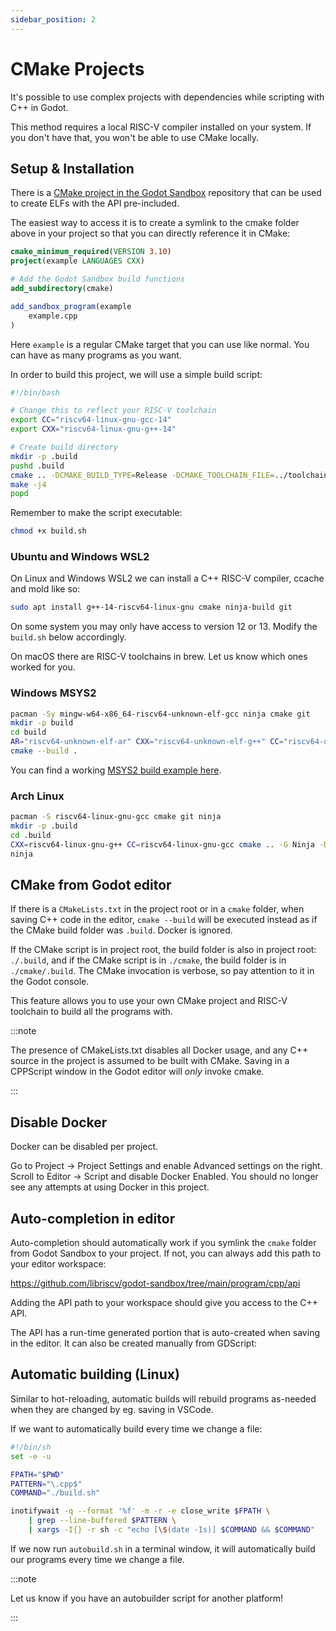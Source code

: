```yaml
---
sidebar_position: 2
---
```


# CMake Projects

It's possible to use complex projects with dependencies while scripting with C++ in Godot.

This method requires a local RISC-V compiler installed on your system. If you don't have that, you won't be able to use CMake locally.

## Setup & Installation

There is a [CMake project in the Godot Sandbox](https://github.com/libriscv/godot-sandbox/tree/main/program/cpp/cmake) repository that can be used to create ELFs with the API pre-included.

The easiest way to access it is to create a symlink to the cmake folder above in your project so that you can directly reference it in CMake:

```cmake
cmake_minimum_required(VERSION 3.10)
project(example LANGUAGES CXX)

# Add the Godot Sandbox build functions
add_subdirectory(cmake)

add_sandbox_program(example
    example.cpp
)
```

Here `example` is a regular CMake target that you can use like normal. You can have as many programs as you want.

In order to build this project, we will use a simple build script:

```sh
#!/bin/bash

# Change this to reflect your RISC-V toolchain
export CC="riscv64-linux-gnu-gcc-14"
export CXX="riscv64-linux-gnu-g++-14"

# Create build directory
mkdir -p .build
pushd .build
cmake .. -DCMAKE_BUILD_TYPE=Release -DCMAKE_TOOLCHAIN_FILE=../toolchain.cmake
make -j4
popd
```

Remember to make the script executable:

```sh
chmod +x build.sh
```

### Ubuntu and Windows WSL2

On Linux and Windows WSL2 we can install a C++ RISC-V compiler, ccache and mold like so:

```sh
sudo apt install g++-14-riscv64-linux-gnu cmake ninja-build git
```

On some system you may only have access to version 12 or 13. Modify the `build.sh` below accordingly.

On macOS there are RISC-V toolchains in brew. Let us know which ones worked for you.


### Windows MSYS2

```sh
pacman -Sy mingw-w64-x86_64-riscv64-unknown-elf-gcc ninja cmake git
mkdir -p build
cd build
AR="riscv64-unknown-elf-ar" CXX="riscv64-unknown-elf-g++" CC="riscv64-unknown-elf-gcc" cmake .. -G Ninja -DCMAKE_BUILD_TYPE=Release -DCMAKE_TOOLCHAIN_FILE=../cmake/toolchain.cmake
cmake --build .
```

You can find a working [MSYS2 build example here](https://github.com/libriscv/godot-sandbox-demo/tree/master/json_diff_sample/json_diff).


### Arch Linux

```sh
pacman -S riscv64-linux-gnu-gcc cmake git ninja
mkdir -p .build
cd .build
CXX=riscv64-linux-gnu-g++ CC=riscv64-linux-gnu-gcc cmake .. -G Ninja -DCMAKE_BUILD_TYPE=Release -DCMAKE_TOOLCHAIN_FILE=../cmake/toolchain.cmake
ninja
```

## CMake from Godot editor

If there is a `CMakeLists.txt` in the project root or in a `cmake` folder, when saving C++ code in the editor, `cmake --build` will be executed instead as if the CMake build folder was `.build`. Docker is ignored.

If the CMake script is in project root, the build folder is also in project root: `./.build`, and if the CMake script is in `./cmake`, the build folder is in `./cmake/.build`. The CMake invocation is verbose, so pay attention to it in the Godot console.

This feature allows you to use your own CMake project and RISC-V toolchain to build all the programs with.

:::note

The presence of CMakeLists.txt disables all Docker usage, and any C++ source in the project is assumed to be built with CMake. Saving in a CPPScript window in the Godot editor will *only* invoke cmake.

:::


## Disable Docker

Docker can be disabled per project.

Go to Project -> Project Settings and enable Advanced settings on the right. Scroll to Editor -> Script and disable Docker Enabled. You should no longer see any attempts at using Docker in this project.

## Auto-completion in editor

Auto-completion should automatically work if you symlink the `cmake` folder from Godot Sandbox to your project. If not, you can always add this path to your editor workspace:

https://github.com/libriscv/godot-sandbox/tree/main/program/cpp/api

Adding the API path to your workspace should give you access to the C++ API.

The API has a run-time generated portion that is auto-created when saving in the editor. It can also be created manually from GDScript:




## Automatic building (Linux)

Similar to hot-reloading, automatic builds will rebuild programs as-needed when they are changed by eg. saving in VSCode.

If we want to automatically build every time we change a file:

```sh
#!/bin/sh
set -e -u

FPATH="$PWD"
PATTERN="\.cpp$"
COMMAND="./build.sh"

inotifywait -q --format '%f' -m -r -e close_write $FPATH \
    | grep --line-buffered $PATTERN \
    | xargs -I{} -r sh -c "echo [\$(date -Is)] $COMMAND && $COMMAND"
```

If we now run `autobuild.sh` in a terminal window, it will automatically build our programs every time we change a file.

:::note

Let us know if you have an autobuilder script for another platform!

:::
